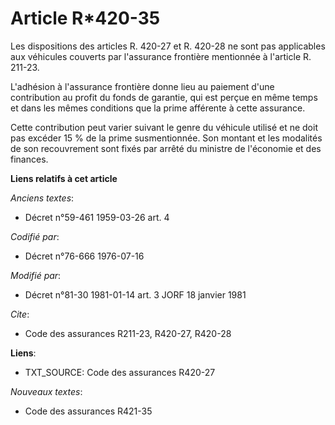 # Article R*420-35

Les dispositions des articles R. 420-27 et R. 420-28 ne sont pas applicables aux véhicules couverts par l'assurance frontière
mentionnée à l'article R. 211-23.

L'adhésion à l'assurance frontière donne lieu au paiement d'une contribution au profit du fonds de garantie, qui est perçue
en même temps et dans les mêmes conditions que la prime afférente à cette assurance.

Cette contribution peut varier suivant le genre du véhicule utilisé et ne doit pas excéder 15 % de la prime susmentionnée.
Son montant et les modalités de son recouvrement sont fixés par arrêté du ministre de l'économie et des finances.

**Liens relatifs à cet article**

_Anciens textes_:

  - Décret n°59-461 1959-03-26 art. 4

_Codifié par_:

  - Décret n°76-666 1976-07-16

_Modifié par_:

  - Décret n°81-30 1981-01-14 art. 3 JORF 18 janvier 1981

_Cite_:

  - Code des assurances R211-23, R420-27, R420-28

**Liens**:

  - TXT_SOURCE: Code des assurances R420-27

_Nouveaux textes_:

  - Code des assurances R421-35
